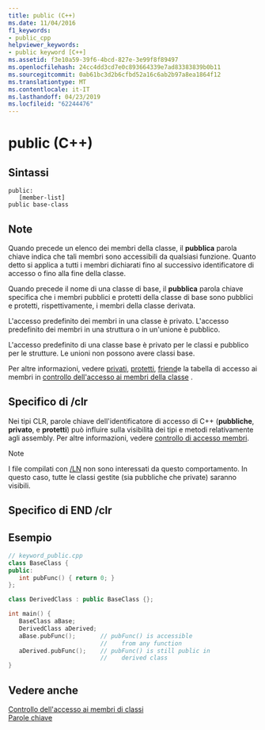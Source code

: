 ```yaml
---
title: public (C++)
ms.date: 11/04/2016
f1_keywords:
- public_cpp
helpviewer_keywords:
- public keyword [C++]
ms.assetid: f3e10a59-39f6-4bcd-827e-3e99f8f89497
ms.openlocfilehash: 24cc4dd3cd7e0c893664339e7ad83383839b0b11
ms.sourcegitcommit: 0ab61bc3d2b6cfbd52a16c6ab2b97a8ea1864f12
ms.translationtype: MT
ms.contentlocale: it-IT
ms.lasthandoff: 04/23/2019
ms.locfileid: "62244476"
---
```

# <a name="public-c"></a>public (C++)

## <a name="syntax"></a>Sintassi

```
public:
   [member-list]
public base-class
```

## <a name="remarks"></a>Note

Quando precede un elenco dei membri della classe, il **pubblica** parola chiave indica che tali membri sono accessibili da qualsiasi funzione. Quanto detto si applica a tutti i membri dichiarati fino al successivo identificatore di accesso o fino alla fine della classe.

Quando precede il nome di una classe di base, il **pubblica** parola chiave specifica che i membri pubblici e protetti della classe di base sono pubblici e protetti, rispettivamente, i membri della classe derivata.

L'accesso predefinito dei membri in una classe è privato. L'accesso predefinito dei membri in una struttura o in un'unione è pubblico.

L'accesso predefinito di una classe base è privato per le classi e pubblico per le strutture. Le unioni non possono avere classi base.

Per altre informazioni, vedere [privati](../cpp/private-cpp.md), [protetti](../cpp/protected-cpp.md), [friend](../cpp/friend-cpp.md)e la tabella di accesso ai membri in [controllo dell'accesso ai membri della classe](member-access-control-cpp.md) .

## <a name="clr-specific"></a>Specifico di /clr

Nei tipi CLR, parole chiave dell'identificatore di accesso di C++ (**pubbliche**, **privato**, e **protetti**) può influire sulla visibilità dei tipi e metodi relativamente agli assembly. Per altre informazioni, vedere [controllo di accesso membri](member-access-control-cpp.md).

> [!NOTE]
>  I file compilati con [/LN](../build/reference/ln-create-msil-module.md) non sono interessati da questo comportamento. In questo caso, tutte le classi gestite (sia pubbliche che private) saranno visibili.

## <a name="end-clr-specific"></a>Specifico di END /clr

## <a name="example"></a>Esempio

```cpp
// keyword_public.cpp
class BaseClass {
public:
   int pubFunc() { return 0; }
};

class DerivedClass : public BaseClass {};

int main() {
   BaseClass aBase;
   DerivedClass aDerived;
   aBase.pubFunc();       // pubFunc() is accessible
                          //    from any function
   aDerived.pubFunc();    // pubFunc() is still public in
                          //    derived class
}
```

## <a name="see-also"></a>Vedere anche

[Controllo dell'accesso ai membri di classi](member-access-control-cpp.md)<br/>
[Parole chiave](../cpp/keywords-cpp.md)